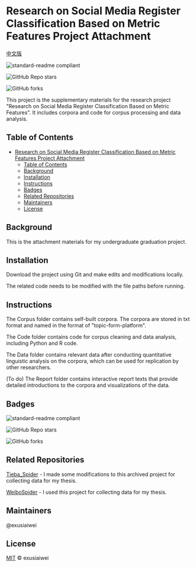# Research on Social Media Register Classification Based on Metric Features Project Attachment

[中文版](https://github.com/exusiaiwei/undergraduate-graduation-project-attachment/blob/main/README.zh-CN.md)

![standard-readme compliant](https://img.shields.io/badge/readme%20style-standard-brightgreen.svg?style=flat-square)

![GitHub Repo stars](https://img.shields.io/github/stars/exusiaiwei/undergraduate-graduation-project-attachment)

![GitHub forks](https://img.shields.io/github/forks/exusiaiwei/undergraduate-graduation-project-attachment)

This project is the supplementary materials for the research project "Research on Social Media Register Classification Based on Metric Features". It includes corpora and code for corpus processing and data analysis.

## Table of Contents

- [Research on Social Media Register Classification Based on Metric Features Project Attachment](#research-on-social-media-register-classification-based-on-metric-features-project-attachment)
  - [Table of Contents](#table-of-contents)
  - [Background](#background)
  - [Installation](#installation)
  - [Instructions](#instructions)
  - [Badges](#badges)
  - [Related Repositories](#related-repositories)
  - [Maintainers](#maintainers)
  - [License](#license)

## Background

This is the attachment materials for my undergraduate graduation project.

## Installation

Download the project using Git and make edits and modifications locally.

The related code needs to be modified with the file paths before running.

## Instructions

The Corpus folder contains self-built corpora. The corpora are stored in txt format and named in the format of "topic-form-platform".

The Code folder contains code for corpus cleaning and data analysis, including Python and R code.

The Data folder contains relevant data after conducting quantitative linguistic analysis on the corpora, which can be used for replication by other researchers.

(To do) The Report folder contains interactive report texts that provide detailed introductions to the corpora and visualizations of the data.

## Badges

![standard-readme compliant](https://img.shields.io/badge/readme%20style-standard-brightgreen.svg?style=flat-square)

![GitHub Repo stars](https://img.shields.io/github/stars/exusiaiwei/undergraduate-graduation-project-attachment)

![GitHub forks](https://img.shields.io/github/forks/exusiaiwei/undergraduate-graduation-project-attachment)

## Related Repositories

[Tieba_Spider](https://github.com/Aqua-Dream/Tieba_Spider) - I made some modifications to this archived project for collecting data for my thesis.

[WeiboSpider](https://github.com/nghuyong/WeiboSpider) - I used this project for collecting data for my thesis.

## Maintainers

@exusiaiwei

## License

[MIT](LICENSE) © exusiaiwei
